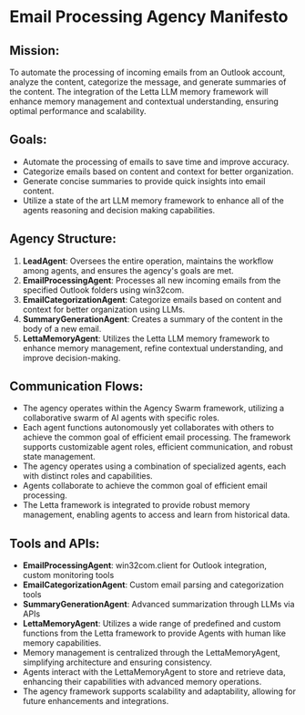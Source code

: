 # Email Processing Agency Manifesto

## Mission:
To automate the processing of incoming emails from an Outlook account, analyze the content, categorize the message, and generate summaries of the content. The integration of the Letta LLM memory framework will enhance memory management and contextual understanding, ensuring optimal performance and scalability.

## Goals:
- Automate the processing of emails to save time and improve accuracy.
- Categorize emails based on content and context for better organization.
- Generate concise summaries to provide quick insights into email content.
- Utilize a state of the art LLM memory framework to enhance all of the agents reasoning and decision making capabilities.

## Agency Structure:
1. **LeadAgent**: Oversees the entire operation, maintains the workflow among agents, and ensures the agency's goals are met.
2. **EmailProcessingAgent**: Processes all new incoming emails from the specified Outlook folders using win32com.
3. **EmailCategorizationAgent**: Categorize emails based on content and context for better organization using LLMs.
4. **SummaryGenerationAgent**: Creates a summary of the content in the body of a new email.
5. **LettaMemoryAgent**: Utilizes the Letta LLM memory framework to enhance memory management, refine contextual understanding, and improve decision-making.

## Communication Flows:
- The agency operates within the Agency Swarm framework, utilizing a collaborative swarm of AI agents with specific roles.
- Each agent functions autonomously yet collaborates with others to achieve the common goal of efficient email processing.
The framework supports customizable agent roles, efficient communication, and robust state management.
- The agency operates using a combination of specialized agents, each with distinct roles and capabilities.
- Agents collaborate to achieve the common goal of efficient email processing.
- The Letta framework is integrated to provide robust memory management, enabling agents to access and learn from historical data.

## Tools and APIs:
- **EmailProcessingAgent**: win32com.client for Outlook integration, custom monitoring tools
- **EmailCategorizationAgent**: Custom email parsing and categorization tools
- **SummaryGenerationAgent**: Advanced summarization through LLMs via APIs
- **LettaMemoryAgent**: Utilizes a wide range of predefined and custom functions from the Letta framework to provide Agents with human like memory capabilities.
- Memory management is centralized through the LettaMemoryAgent, simplifying architecture and ensuring consistency.
- Agents interact with the LettaMemoryAgent to store and retrieve data, enhancing their capabilities with advanced memory operations.
- The agency framework supports scalability and adaptability, allowing for future enhancements and integrations.


